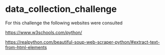 # data_collection_challenge

For this challenge the following websites were consulted

https://www.w3schools.com/python/

https://realpython.com/beautiful-soup-web-scraper-python/#extract-text-from-html-elements
